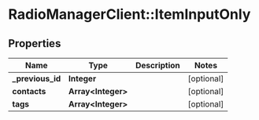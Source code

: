 # RadioManagerClient::ItemInputOnly

## Properties
Name | Type | Description | Notes
------------ | ------------- | ------------- | -------------
**_previous_id** | **Integer** |  | [optional] 
**contacts** | **Array&lt;Integer&gt;** |  | [optional] 
**tags** | **Array&lt;Integer&gt;** |  | [optional] 


